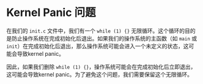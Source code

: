 # Kernel Panic 问题

在我们的 `init.c` 文件中，我们有一个 `while (1) {}` 无限循环。这个循环的目的是防止操作系统在完成初始化后退出。如果我们的操作系统的主函数（如 `main` 或 `init`）在完成初始化后退出，那么操作系统可能会进入一个未定义的状态，这可能会导致kernel panic。

因此，如果我们删除 `while (1) {}`，操作系统可能会在完成初始化后立即退出，这可能会导致kernel panic。为了避免这个问题，我们需要保留这个无限循环。